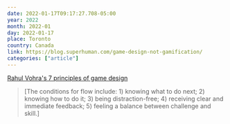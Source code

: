 ```yaml
---
date: 2022-01-17T09:17:27.708-05:00
year: 2022
month: 2022-01
day: 2022-01-17
place: Toronto
country: Canada
link: https://blog.superhuman.com/game-design-not-gamification/
categories: ["article"]
---
```

[Rahul Vohra's 7 principles of game design](https://blog.superhuman.com/game-design-not-gamification/)

> [The conditions for flow include: 1) knowing what to do next; 2) knowing how to do it; 3) being distraction-free; 4) receiving clear and immediate feedback; 5) feeling a balance between challenge and skill.]
